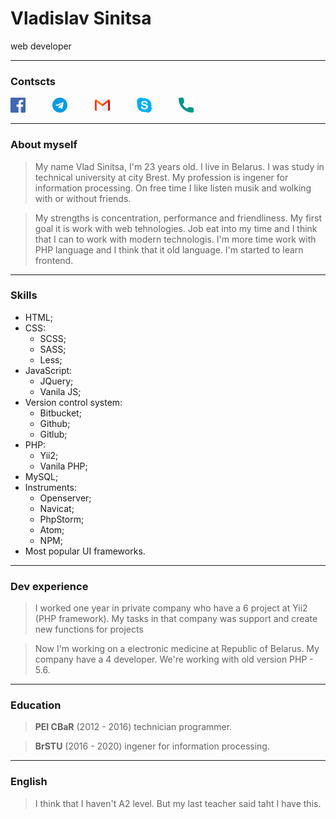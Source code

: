 # Vladislav Sinitsa

web developer

***

### Contscts
[![Alt text](https://raw.githubusercontent.com/Sallinov/rsschool-cv/gh-pages/img/facebook.png)](https://www.facebook.com/profile.php?id=100003799963785)           [![Alt text](https://raw.githubusercontent.com/Sallinov/rsschool-cv/gh-pages/img/telegram.png)](tg://resolve?domain=Sallinov)           [![Alt text](https://raw.githubusercontent.com/Sallinov/rsschool-cv/gh-pages/img/gmail.png)](mailto:salinovciy@gmail.com)           [![Alt text](https://raw.githubusercontent.com/Sallinov/rsschool-cv/gh-pages/img/skype.png)](skype:dsinitsa_11?chat)           [![Alt text](https://raw.githubusercontent.com/Sallinov/rsschool-cv/gh-pages/img/phone.png)](tel:+375292297034)

***

### About myself
> My name Vlad Sinitsa, I'm 23 years old. I live in Belarus. I was study in technical university at city Brest. My profession is ingener for information processing. On free time I like listen musik and wolking with or without friends.

> My strengths is concentration, performance and friendliness. My first goal it is work with web tehnologies. Job eat into my time and I think that I can to work with modern technologis. I'm more time work with PHP language and I think that it old language. I'm started to learn frontend.

***

### Skills
* HTML;
* CSS:
   * SCSS;
   * SASS;
   * Less;
* JavaScript:
   * JQuery;
   * Vanila JS;
* Version control system:
   * Bitbucket;
   * Github;
   * Gitlub;
* PHP:
   * Yii2;
   * Vanila PHP;
* MySQL;
* Instruments:
   * Openserver;
   * Navicat;
   * PhpStorm;
   * Atom;
   * NPM;
* Most popular UI frameworks.

***

### Dev experience
> I worked one year in private company who have a 6 project at Yii2 (PHP framework). My tasks in that company was support and create new functions for projects

> Now I'm working on a electronic medicine at Republic of Belarus. My company have a 4 developer. We're working with old version PHP - 5.6.

***

### Education
> **PEI CBaR** (2012 - 2016) technician programmer.

> **BrSTU** (2016 - 2020) ingener for information processing.

***

### English
> I think that I haven't A2 level. But my last teacher said taht I have this.
